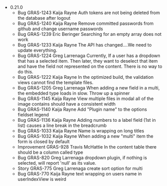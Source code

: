 * 0.21.0
    * Bug	GRAS-1243	 Kaija Rayne Auth tokens are not being deleted from the database after logout
    * Bug	GRAS-1240	 Kaija Rayne Remove committed passwords from github and change username passwords
    * Bug	GRAS-1239	 Eric Beringer Searching for an empty array does not work
    * Bug	GRAS-1233	 Kaija Rayne The API has changed....We need to update everything.
    * Bug	GRAS-1224	 Greg Larrenaga	Currently, If a user has a dropdown that has a selected item. Then later, they want to deselect that item and have the field not represented on the content. There is no way to do this.
    * Bug	GRAS-1222	 Kaija Rayne In the optimized build, the validation views cannot find the template files.
    * Bug	GRAS-1205	 Greg Larrenaga	When adding a new field in a multi, the embedded type loads in slow. Throw up a spinner
    * Bug	GRAS-1145	 Kaija Rayne View multiple files in modal all of the image contains should have a consistent width
    * Bug	GRAS-1140	 Kaija Rayne Add "Plugin name" to the options fieldset legend
    * Bug	GRAS-1136	 Kaija Rayne Adding numbers to a label field (1st in list) causes a line break in the breadcrumb
    * Bug   GRAS-1033	 Kaija Rayne Name is wrapping on long titles
    * Bug	GRAS-1032	 Kaija Rayne When adding a new "multi" item the form is closed by default
    * Improvement	GRAS-928	 Travis McHattie In the content table there should be a column called type
    * Bug	GRAS-820	 Greg Larrenaga	dropdown plugin, if nothing is selected, will report 'null' as its value.
    * Story	GRAS-775	 Greg Larrenaga	create sort option for multi
    * Bug	GRAS-770	 Kaija Rayne text wrapping on users name in userIndexView is weird